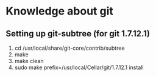 # Knowledge about git

## Setting up git-subtree (for git 1.7.12.1)
1. cd /usr/local/share/git-core/contrib/subtree
2. make 
3. make clean
4. sudo make prefix=/usr/local/Cellar/git/1.7.12.1 install 